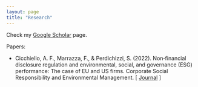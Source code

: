 ```yaml
---
layout: page
title: "Research"
---
```

Check my [Google Scholar](https://scholar.google.com/citations?user=2W6zVasAAAAJ&hl=en) page.

Papers:
- Cicchiello, A. F., Marrazza, F., & Perdichizzi, S. (2022). Non‐financial disclosure regulation and environmental, social, and governance (ESG) performance: The   case of EU and US firms. Corporate Social Responsibility and Environmental Management. \[ [Journal](https://doi.org/10.1002/csr.2408) \]
